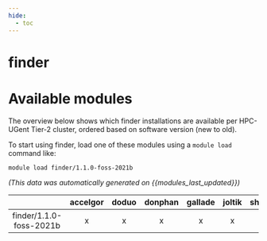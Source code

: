 ```yaml
---
hide:
  - toc
---
```


finder
======

# Available modules


The overview below shows which finder installations are available per HPC-UGent Tier-2 cluster, ordered based on software version (new to old).

To start using finder, load one of these modules using a `module load` command like:

```shell
module load finder/1.1.0-foss-2021b
```

*(This data was automatically generated on {{modules_last_updated}})*  

| |accelgor|doduo|donphan|gallade|joltik|shinx|skitty|
| :---: | :---: | :---: | :---: | :---: | :---: | :---: | :---: |
|finder/1.1.0-foss-2021b|x|x|x|x|x|-|x|
